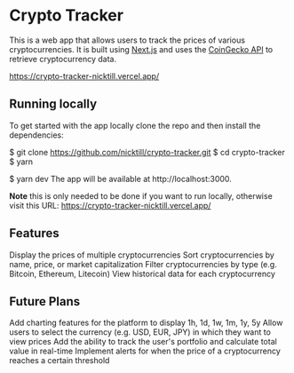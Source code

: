 # Crypto Tracker

This is a web app that allows users to track the prices of various cryptocurrencies. It is built using [Next.js](https://nextjs.org/) and uses the [CoinGecko API](https://www.coingecko.com/api/docs/v3) to retrieve cryptocurrency data.

https://crypto-tracker-nicktill.vercel.app/

## Running locally

To get started with the app locally clone the repo and then install the dependencies:


$ git clone https://github.com/nicktill/crypto-tracker.git
$ cd crypto-tracker
$ yarn

$ yarn dev
The app will be available at http://localhost:3000.

**Note** this is only needed to be done if you want to run locally, otherwise visit this URL: https://crypto-tracker-nicktill.vercel.app/

## Features
Display the prices of multiple cryptocurrencies
Sort cryptocurrencies by name, price, or market capitalization
Filter cryptocurrencies by type (e.g. Bitcoin, Ethereum, Litecoin)
View historical data for each cryptocurrency 

## Future Plans
Add charting features for the platform to display 1h, 1d, 1w, 1m, 1y, 5y
Allow users to select the currency (e.g. USD, EUR, JPY) in which they want to view prices
Add the ability to track the user's portfolio and calculate total value in real-time
Implement alerts for when the price of a cryptocurrency reaches a certain threshold

